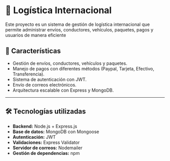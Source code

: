 # 🚛 Logística Internacional 

Este proyecto es un sistema de gestión de logística internacional que permite administrar envíos, conductores, vehículos, paquetes, pagos y usuarios de manera eficiente

## 📌 Características
- Gestión de envíos, conductores, vehículos y paquetes.
- Manejo de pagos con diferentes métodos (Paypal, Tarjeta, Efectivo, Transferencia).
- Sistema de autenticación con JWT.
- Envío de correos electrónicos.
- Arquitectura escalable con Express y MongoDB.

---

## 🛠️ **Tecnologías utilizadas**
- **Backend:** Node.js + Express.js
- **Base de datos:** MongoDB con Mongoose
- **Autenticación:** JWT
- **Validaciones:** Express Validator
- **Servidor de correos:** Nodemailer
- **Gestión de dependencias:** npm